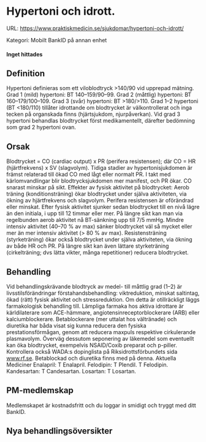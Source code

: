 # Hypertoni och idrott.

URL: https://www.praktiskmedicin.se/sjukdomar/hypertoni-och-idrott/



Kategori: Mobilt BankID på annan enhet

#### Inget hittades

## Definition

Hypertoni definieras som ett viloblodtryck >140/90 vid upprepad mätning. Grad 1 (mild) hypertoni: BT 140–159/90–99. Grad 2 (måttlig) hypertoni: BT 160–179/100–109. Grad 3 (svår) hypertoni: BT >180/>110.
Grad 1–2 hypertoni (BT <180/110) tillåter idrottande om blodtrycket är välkontrollerat och inga tecken på organskada finns (hjärtsjukdom, njurpåverkan). Vid grad 3 hypertoni behandlas blodtrycket först medikamentellt, därefter bedömning som grad 2 hypertoni ovan.

## Orsak

Blodtrycket = CO (cardiac output) x PR (perifera resistensen); där CO = HR (hjärtfrekvens) x SV (slagvolym). Tidiga stadier av hypertonisjukdomen är främst relaterad till ökad CO med lågt eller normalt PR. I takt med kärlomvandlingar blir blodtrycksjukdomen mer manifest, och PR ökar. CO snarast minskar på sikt.
Effekter av fysisk aktivitet på blodtrycket: Aerob träning (konditionsträning) ökar blodtrycket under själva aktiviteten, via ökning av hjärtfrekvens och slagvolym. Perifera resistensen är oförändrad eller minskat. Efter fysisk aktivitet sjunker sedan blodtrycket till en nivå lägre än den initiala, i upp till 12 timmar eller mer. På längre sikt kan man via regelbunden aerob aktivitet nå BT-sänkning upp till 7/5 mmHg. Mindre intensiv aktivitet (40–70 % av max) sänker blodtrycket väl så mycket eller mer än mer intensiv aktivitet (> 80 % av max). Resistensträning (styrketräning) ökar också blodtrycket under själva aktiviteten, via ökning av både HR och PR. På längre sikt kan även lättare styrketräning (cirkelträning; dvs lätta vikter, många repetitioner) reducera blodtrycket.

## Behandling

Vid behandlingskrävande blodtryck av medel- till måttlig grad (1–2) är livsstilsförändringar förstahandsbehandling: viktreduktion, minskat saltintag, ökad (rätt) fysisk aktivitet och stressreduktion. Om detta är otillräckligt läggs farmakologisk behandling till. Lämpliga farmaka hos aktiva idrottare är kärldilaterare som ACE-hämmare, angiotensinreceptorblockerare (ARB) eller kalciumblockerare. Betablockerare (mer uttalat hos vältränade) och diuretika har båda visat sig kunna reducera den fysiska prestationsförmågan, genom att reducera maxpuls respektive cirkulerande plasmavolym. Överväg dessutom seponering av läkemedel som eventuellt kan öka blodtrycket, exempelvis NSAID/Coxib preparat och p-piller. Kontrollera också WADA:s dopinglista på Riksidrottsförbundets sida www.rf.se. Betablockad och diuretika finns med på denna.
Aktuella Mediciner
Enalapril: T Enalapril.
Felodipin: T Plendil. T Felodipin.
Kandesartan: T Candesartan.
Losartan: T Losartan.

## PM-medlemskap

Medlemskapet är kostnadsfritt och du loggar in smidigt och tryggt med ditt BankID.

## Nya behandlingsöversikter

